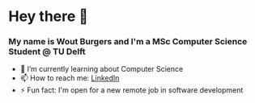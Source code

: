# Hey there 👋

### My name is Wout Burgers and I'm a MSc Computer Science Student @ TU Delft

- 🌱 I’m currently learning about Computer Science
- 📫 How to reach me: [LinkedIn](https://www.linkedin.com/in/woutburgers/)
- ⚡ Fun fact: I'm open for a new remote job in software development
